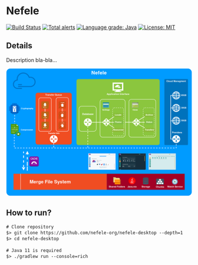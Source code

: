 # Nefele

[![Build Status](https://travis-ci.com/nefele-org/nefele-desktop.svg?branch=master)](https://travis-ci.com/nefele-org/nefele-desktop)
[![Total alerts](https://img.shields.io/lgtm/alerts/g/nefele-org/nefele-desktop.svg?logo=lgtm&logoWidth=18)](https://lgtm.com/projects/g/nefele-org/nefele-desktop/alerts/)
[![Language grade: Java](https://img.shields.io/lgtm/grade/java/g/nefele-org/nefele-desktop.svg?logo=lgtm&logoWidth=18)](https://lgtm.com/projects/g/nefele-org/nefele-desktop/context:java)
[![License: MIT](https://img.shields.io/badge/License-MIT-yellow.svg)](/LICENSE)

## Details
Description bla-bla...

![Diagram](docs/images/diagram.png)

## How to run?
```shell script
# Clone repository
$> git clone https://github.com/nefele-org/nefele-desktop --depth=1
$> cd nefele-desktop

# Java 11 is required
$> ./gradlew run --console=rich
``` 